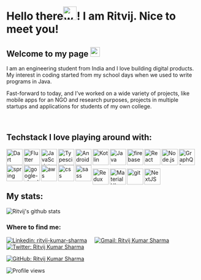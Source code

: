 <h1>Hello there<img alt="wave" src="https://emojis.slackmojis.com/emojis/images/1588177020/8809/wave_hello.gif?1588177020" width="35">! I am Ritvij. Nice to meet you!</h1>


<h2>Welcome to my page <img src="https://emojis.slackmojis.com/emojis/images/1531849430/4246/blob-sunglasses.gif?1531849430" width="25" /></h2>

<p>I am an engineering student from India and I love building digital products. My interest in coding started from my school days when we used to write programs in Java.

Fast-forward to today, and I’ve worked on a wide variety of projects, like mobile apps for an NGO and research purposes, projects in multiple startups and applications for students of my own college.</p>

</br>

<h2>Techstack I love playing around with:</h2>

<a href="https://dart.dev" target="_blank"> <img align="left" alt="Dart" height ="42px" src="https://raw.githubusercontent.com/rahul-jha98/github_readme_icons/main/language_and_tools/square/dart/dart.svg"> </a>
<a href="https://flutter.dev" target="_blank"> <img align="left" alt="Flutter" height ="42px" src="https://raw.githubusercontent.com/rahul-jha98/github_readme_icons/main/language_and_tools/square/flutter/flutter.svg"> </a>
<a href="https://developer.mozilla.org/en-US/docs/Web/JavaScript" target="_blank"> <img align="left" alt="JavaScript" height ="42px"  src="https://raw.githubusercontent.com/rahul-jha98/github_readme_icons/main/language_and_tools/square/javascript/javascript.svg"> </a>
<a href="https://www.typescriptlang.org/" target="_blank"><img align="left" alt="Typescirpt" height ="42px" src="https://raw.githubusercontent.com/rahul-jha98/github_readme_icons/main/language_and_tools/square/typescript/typescript.svg"></a>
<a href="https://developer.android.com" target="_blank"> <img align="left" alt="Android" height ="42px" src="https://raw.githubusercontent.com/rahul-jha98/github_readme_icons/main/language_and_tools/square/android/android.svg"> </a>
<a href="https://kotlinlang.org" target="_blank"><img align="left" alt="Kotlin" height ="42px" src="https://raw.githubusercontent.com/rahul-jha98/github_readme_icons/main/language_and_tools/square/kotlin/kotlin.svg"></a>
<a href="https://www.java.com" target="_blank"><img align="left" alt="Java" height ="42px" src="https://raw.githubusercontent.com/rahul-jha98/github_readme_icons/main/language_and_tools/square/java/java.svg"></a>
<a href="https://firebase.google.com/" target="_blank"> <img align="left" src="https://raw.githubusercontent.com/rahul-jha98/github_readme_icons/main/language_and_tools/square/firebase/firebase.svg" alt="firebase" height ="42px"/> </a>
<a href="https://reactjs.org/" target="_blank"> <img align="left" alt="React" height ="42px" src="https://raw.githubusercontent.com/rahul-jha98/github_readme_icons/main/language_and_tools/square/react/react.svg"></a>
<a href="https://nodejs.org" target="_blank"><img align="left" alt="Node.js" height ="42px" src="https://raw.githubusercontent.com/rahul-jha98/github_readme_icons/main/language_and_tools/square/node/node.svg"></a>
<a href="https://graphql.org" target="_blank"><img align="left" alt="GraphQL" height ="42px" src="https://raw.githubusercontent.com/rahul-jha98/github_readme_icons/main/language_and_tools/square/graphql/graphql.svg"></a>
<a href="https://spring.io/" target="_blank"> <img src="https://raw.githubusercontent.com/rahul-jha98/github_readme_icons/main/language_and_tools/square/spring/spring.svg" align="left" alt="spring" height='42px'/> </a>
<a href="https://cloud.google.com/" target="_blank"> <img src="https://raw.githubusercontent.com/rahul-jha98/github_readme_icons/main/language_and_tools/square/google-cloud/google-cloud.svg" align="left" alt="google-cloud" height='42px'/> </a>
<a href="https://aws.amazon.com/" target="_blank"> <img src="https://raw.githubusercontent.com/rahul-jha98/github_readme_icons/main/language_and_tools/square/aws/aws.svg" align="left" alt="aws" height='42px'/> </a>
<a href="https://developer.mozilla.org/en-US/docs/Web/CSS" target="_blank"> <img src="https://raw.githubusercontent.com/rahul-jha98/github_readme_icons/main/language_and_tools/square/css/css.svg" align="left" alt="css" height='42px'/> </a>
<a href="https://sass-lang.com/" target="_blank"> <img src="https://raw.githubusercontent.com/rahul-jha98/github_readme_icons/main/language_and_tools/square/sass/sass.svg" align="left" alt="sass" height='42px'/> </a>
</br></br></br>
<a href="https://redux.js.org/" target="_blank"> <img src="https://raw.githubusercontent.com/rahul-jha98/github_readme_icons/main/language_and_tools/square/redux/redux.svg" align="left" alt="Redux" height='42px'/> </a>
<a href="https://mui.com/" target="_blank"> <img src="https://raw.githubusercontent.com/rahul-jha98/github_readme_icons/main/language_and_tools/square/material-ui/material-ui.svg" align="left" alt="Material UI" height='42px'/> </a>
<a href="https://git-scm.com/" target="_blank"> <img src="https://raw.githubusercontent.com/rahul-jha98/github_readme_icons/main/language_and_tools/square/git-scm/git-scm.svg" align="left" alt="git" height='42px'/></a>
<a href="https://nextjs.org/" target="_blank"> <img src="https://upload.wikimedia.org/wikipedia/commons/8/8e/Nextjs-logo.svg" align="left" alt="NextJS" height='42px'/> </a>


<!-- <img alt="Java" src="https://img.shields.io/badge/-Java-orange?style=for-the-badge&logo=java" height="30">  <img alt="Kotlin" src="https://img.shields.io/badge/-Kotlin-071a52?style=for-the-badge&logo=kotlin" height="30">  <img alt="Javascript" src="https://img.shields.io/badge/-Javascript-000?style=for-the-badge&logo=javascript" height="30"> <img alt="Typescript" src="https://img.shields.io/badge/typescript%20-%23007ACC.svg?&style=for-the-badge&logo=typescript&logoColor=white" height="30">  <img alt="Nodejs" src="https://img.shields.io/badge/-Node-brightgreen?style=for-the-badge&logo=Node.js&logoColor=white" height="30"> <img alt="HTML5" src="https://img.shields.io/badge/html5%20-%23E34F26.svg?&style=for-the-badge&logo=html5&logoColor=white" height="30"> <img alt="CSS3" src="https://img.shields.io/badge/css3%20-%231572B6.svg?&style=for-the-badge&logo=css3&logoColor=white" height="30"> <img alt="Dart" src="https://img.shields.io/badge/dart-%230175C2.svg?&style=for-the-badge&logo=dart&logoColor=white" height="30"> -->

</br>

<h2>My stats:</h2>

![Ritvij's github stats](https://github-readme-stats.vercel.app/api?username=ritvij14&show_icons=true&count_private=true&theme=tokyonight)


<h3>Where to find me:</h3>

[![Linkedin: ritvij-kumar-sharma](https://img.shields.io/badge/-Ritvij_Kumar_Sharma-blue?style=for-the-badge&logo=Linkedin&logoColor=white&link=https://www.linkedin.com/in/ritvij-kumar-sharma-1410-rks/)](https://www.linkedin.com/in/ritvij-kumar-sharma-1410-rks/)&nbsp;&nbsp;&nbsp;&nbsp;
[![Gmail: Ritvij Kumar Sharma](https://img.shields.io/badge/gmail-%23D14836.svg?&style=for-the-badge&logo=gmail&logoColor=white)](mailto:ritvij2001@gmail.com)&nbsp;&nbsp;&nbsp;&nbsp;
[![Twitter: Ritvij Kumar Sharma](https://img.shields.io/twitter/follow/ritvij14_?style=for-the-badge&logo=twitter)](https://twitter.com/ritvij14_)

[![GitHub: Ritvij Kumar Sharma](https://img.shields.io/github/followers/ritvij14?label=follow&style=for-the-badge&logo=Github)](https://github.com/ritvij14)

![Profile views](https://komarev.com/ghpvc/?username=ritvij14&label=PROFILE+VIEWS&style=for-the-badge&color=blue)
